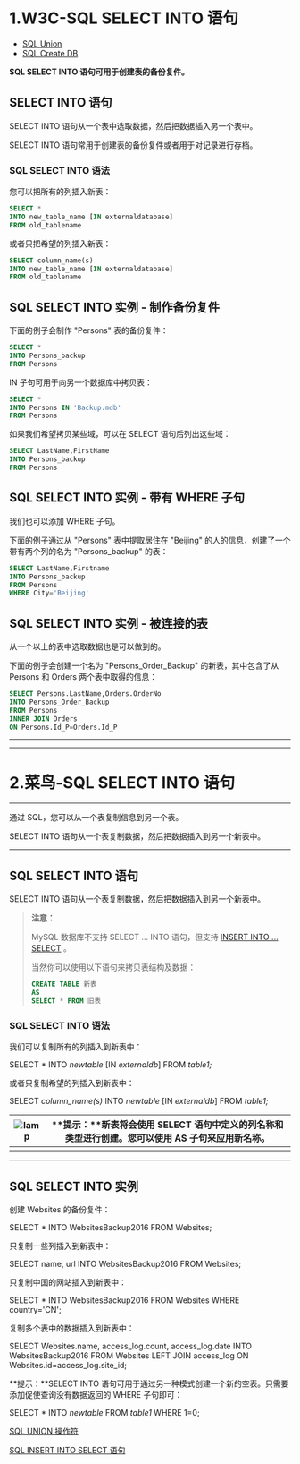 # 1.W3C-SQL SELECT INTO 语句

- [SQL Union](https://www.w3school.com.cn/sql/sql_union.asp)
- [SQL Create DB](https://www.w3school.com.cn/sql/sql_create_db.asp)

**SQL SELECT INTO 语句可用于创建表的备份复件。**

## SELECT INTO 语句

SELECT INTO 语句从一个表中选取数据，然后把数据插入另一个表中。

SELECT INTO 语句常用于创建表的备份复件或者用于对记录进行存档。

### SQL SELECT INTO 语法

您可以把所有的列插入新表：

```sql
SELECT *
INTO new_table_name [IN externaldatabase] 
FROM old_tablename
```

或者只把希望的列插入新表：

```sql
SELECT column_name(s)
INTO new_table_name [IN externaldatabase] 
FROM old_tablename
```

## SQL SELECT INTO 实例 - 制作备份复件

下面的例子会制作 "Persons" 表的备份复件：

```sql
SELECT *
INTO Persons_backup
FROM Persons
```

IN 子句可用于向另一个数据库中拷贝表：

```sql
SELECT *
INTO Persons IN 'Backup.mdb'
FROM Persons
```

如果我们希望拷贝某些域，可以在 SELECT 语句后列出这些域：

```sql
SELECT LastName,FirstName
INTO Persons_backup
FROM Persons
```

## SQL SELECT INTO 实例 - 带有 WHERE 子句

我们也可以添加 WHERE 子句。

下面的例子通过从 "Persons" 表中提取居住在 "Beijing" 的人的信息，创建了一个带有两个列的名为 "Persons_backup" 的表：

```sql
SELECT LastName,Firstname
INTO Persons_backup
FROM Persons
WHERE City='Beijing'
```

## SQL SELECT INTO 实例 - 被连接的表

从一个以上的表中选取数据也是可以做到的。

下面的例子会创建一个名为 "Persons_Order_Backup" 的新表，其中包含了从 Persons 和 Orders 两个表中取得的信息：

```sql
SELECT Persons.LastName,Orders.OrderNo
INTO Persons_Order_Backup
FROM Persons
INNER JOIN Orders
ON Persons.Id_P=Orders.Id_P
```



-------------------------

------------------------------------



# 2.菜鸟-SQL SELECT INTO 语句

------

通过 SQL，您可以从一个表复制信息到另一个表。

SELECT INTO 语句从一个表复制数据，然后把数据插入到另一个新表中。

------

## SQL SELECT INTO 语句

SELECT INTO 语句从一个表复制数据，然后把数据插入到另一个新表中。

> **注意：**
>
> MySQL 数据库不支持 SELECT ... INTO 语句，但支持 [INSERT INTO ... SELECT](https://www.runoob.com/sql/sql-insert-into-select.html) 。
>
> 当然你可以使用以下语句来拷贝表结构及数据：
>
> ```sql
> CREATE TABLE 新表
> AS
> SELECT * FROM 旧表 
> ```

### SQL SELECT INTO 语法

我们可以复制所有的列插入到新表中：

SELECT *
INTO *newtable* [IN *externaldb*]
FROM *table1;*

或者只复制希望的列插入到新表中：

SELECT *column_name(s)*
INTO *newtable* [IN *externaldb*]
FROM *table1;*



| ![lamp](https://i.loli.net/2021/07/22/9zlAN3ZoVcIRCQi.jpg) | **提示：**新表将会使用 SELECT 语句中定义的列名称和类型进行创建。您可以使用 AS 子句来应用新名称。 |
| ---------------------------------------------------------- | ------------------------------------------------------------ |
|                                                            |                                                              |



------

## SQL SELECT INTO 实例

创建 Websites 的备份复件：

SELECT *
INTO WebsitesBackup2016
FROM Websites;

只复制一些列插入到新表中：

SELECT name, url
INTO WebsitesBackup2016
FROM Websites;

只复制中国的网站插入到新表中：

SELECT *
INTO WebsitesBackup2016
FROM Websites
WHERE country='CN';

复制多个表中的数据插入到新表中：

SELECT Websites.name, access_log.count, access_log.date
INTO WebsitesBackup2016
FROM Websites
LEFT JOIN access_log
ON Websites.id=access_log.site_id;

**提示：**SELECT INTO 语句可用于通过另一种模式创建一个新的空表。只需要添加促使查询没有数据返回的 WHERE 子句即可：

SELECT *
INTO *newtable*
FROM *table1*
WHERE 1=0;

 [SQL UNION 操作符](https://www.runoob.com/sql/sql-union.html)

[SQL INSERT INTO SELECT 语句](https://www.runoob.com/sql/sql-insert-into-select.html)
